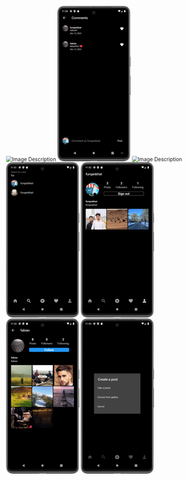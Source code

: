 <img src="feed.png" alt="Image Description" width="200"/> 
<img src="comments.png" alt="Image Description" width="200"/> 
<img src="search_screen.png" alt="Image Description" width="200"/> 
<img src="search_user.png" alt="Image Description" width="200"/> 
<img src="my_profile.png" alt="Image Description" width="200"/> 
<img src="other_user_profile.png" alt="Image Description" width="200"/> 
<img src="create_post.png" alt="Image Description" width="200"/> 
